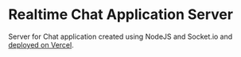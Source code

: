 Realtime Chat Application Server  
================================  

Server for Chat application created using NodeJS and Socket.io and [deployed on Vercel](https://utkarsh-react-chat-server.vercel.app/).
